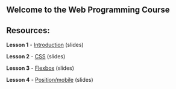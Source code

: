 ## Welcome to the Web Programming Course


## Resources:

**Lesson 1** - [Introduction]() (slides)

**Lesson 2** - [CSS]() (slides)

**Lesson 3** - [Flexbox]() (slides)

**Lesson 4** - [Position/mobile]() (slides)
